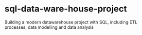 # sql-data-ware-house-project
Building a modern datawarehouse project with SQL, including ETL processes, data modelling and data analysis
